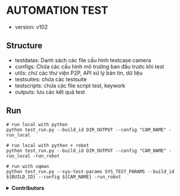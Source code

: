 # AUTOMATION TEST
* version: v102
## Structure
* testdatas: Danh sách các file cấu hình testcase camera
* configs: Chứa các cấu hình mô trường ban đầu trước khi test
* utils: chứ các thư viện P2P, API xử lý bản tin, dữ liệu
* testsuites: chứa các testsuite
* testscripts: chứa các file script test, keywork
* outputs: lưu các kết quả test
## Run
```
# run local with python
python test_run.py --build_id DIR_OUTPUT --config "CAM_NAME" -run_local

# run local with python + robot
python test_run.py --build_id DIR_OUTPUT --config "CAM_NAME" -run_local -run_robot

# run with vqman 
python test_run.py --sys-test-params SYS_TEST_PARAMS --build_id ${BUILD_ID} --config ${CAM_NAME} -run_robot
```

<details><summary> <b>Contributors</b> </summary>

* *TruongBV*
* *EnMT*

</details>
